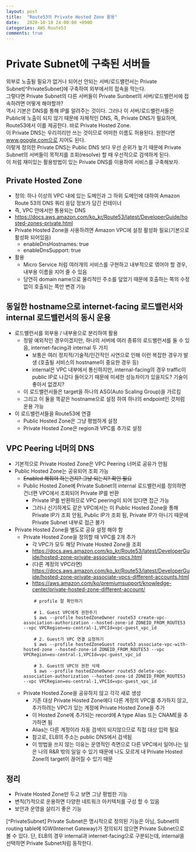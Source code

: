 ```yaml
---
layout: post
title:  "Route53의 Private Hosted Zone 활용"
date:   2020-10-10 24:00:00 +0900
categories: AWS Route53
comments: true
---
```


# Private Subnet에 구축된 서버들
외부로 노출될 필요가 없거나 되어선 안되는 서버/로드밸런서는 Private Subnet[^PrivateSubnet]에 구축하여 외부에서의 접속을 막는다.  
그렇다면 Private Subnet의 다른 서버들이 Private Sunbnet의 서버/로드밸런서에 접속하려면 어떻게 해야할까?  
역시 기본은 DNS를 통해 IP를 알려주는 것이다. 그러나 이 서버/로드밸런서들은 Public에 노출이 되지 않기 때문에 자체적인 DNS, 즉, Private DNS가 필요하며, Route53에서 이를 제공한다. 바로 Private Hosted Zone.  
이 Private DNS는 우리끼리만 쓰는 것이므로 어떠한 이름도 허용된다. 원한다면 www.google.com으로 지어도 된다.  
이렇게 정의한 Private DNS는 Public DNS 보다 우선 순위가 높기 때문에 Private Subnet의 서버들이 목적지를 조회(resolve) 할 때 우선적으로 검색하게 된다.  
이 처럼 재미있는 활용방법이 있는 Private DNS를 이용하여 서비스를 구축해보자.

## Private Hosted Zone
- 정의: 하나 이상의 VPC 내에 있는 도메인과 그 하위 도메인에 대하여 Amazon Route 53의 DNS 쿼리 응답 정보가 담긴 컨테이너
- 즉, VPC 안에서만 통용되는 DNS
- https://docs.aws.amazon.com/ko_kr/Route53/latest/DeveloperGuide/hosted-zones-private.html
- Private Hosted Zone을 사용하려면 Amazon VPC에 설정 활성화 필요(기본으로 활성화 되어있음)
  - enableDnsHostnames: true
  - enableDnsSupport: true
- 활용
  - Micro Service 처럼 여러개의 서비스를 구현하고 내부적으로 엮어야 할 경우, 내부용 이름을 지어 줄 수 있음
  - 당연히 domain name으로 물리적인 주소를 덮었기 때문에 호출하는 쪽의 수정없이 호출되는 쪽만 변경 가능
  
## 동일한 hostname으로 internet-facing 로드밸런서와 internal 로드밸런서의 동시 운용
- 로드밸런서를 외부용 / 내부용으로 분리하여 활용
  - 정말 예외적인 경우이겠지만, 하나의 서버에 여러 종류의 로드밸런서를 둘 수 있음, internet-facing과 internal 두 가지
    - 보통은 여러 정치적/기술적/인간적인 사연으로 인해 이런 복잡한 경우가 발생 (호출될 서비스의 hostname이 중요한 경우 등)
    - internal은 VPC 내부에서 통신하지만, internal-facing의 경우 traffic이 public IP로 나갔다 들어오기 때문에 미세한 성능차이가 있을지도? 기술이 좋아서 없겠지?
  - 이 로드밸런서들은 target을 하나의 ASG(Auto Scaling Group)을 가르킴
  - 그리고 이 둘을 똑같은 hostname으로 설정 하여 하나의 endpoint인 것처럼 운용 가능
- 이 로드밸런서들을 Route53에 연결
  - Public Hosted Zone은 그냥 평범하게 설정
  - Private Hosted Zone은 region과 VPC를 추가로 설정

## VPC Peering 너머의 DNS
- 기본적으로 Private Hosted Zone은 VPC Peering 너머로 공유가 안됨
- Public Hosted Zone는 공유되어 조회 가능
  - ~~Enabled 해줘야 하는건지? 그냥 되는지? 확인 필요~~
  - Public Hosted Zone에 Private Subnet의 internal 로드밸런서를 정의하면 건너편 VPC에서 조회되어 Private IP를 반환
    - Private IP를 반환하므로 VPC peering이 되어 있다면 접근 가능
    - 그러나 신기하게도 같은 VPC에서는 이 Public Hosted Zone을 통해 Private IP가 조회 안됨, Public IP가 조회 됨, Private IP가 아니기 때문에 Private Subnet 내부로 접근 불가
- Private Hosted Zone을 별도로 공유 설정 해야 함
  - Private Hosted Zone을 정의할 때 VPC를 2개 추가
    - 각 VPC가 모두 해당 Private Hosted Zone을 조회
    - https://docs.aws.amazon.com/ko_kr/Route53/latest/DeveloperGuide/hosted-zone-private-associate-vpcs.html
    - (다른 계정의 VPC라면) https://docs.aws.amazon.com/ko_kr/Route53/latest/DeveloperGuide/hosted-zone-private-associate-vpcs-different-accounts.html
    - https://aws.amazon.com/ko/premiumsupport/knowledge-center/private-hosted-zone-different-account/
    ~~~ ssh
        # profile 잘 확인하기

        # 1. Guest VPC에게 권한주기
        $ aws --profile hostedZoneOwner route53 create-vpc-association-authorization --hosted-zone-id ZONEID_FROM_ROUTE53 --vpc VPCRegion=eu-central-1,VPCId=vpc-guest_vpc_id

        # 2. Guest가 VPC 연결 요청하기
        $ aws --profile hostedZoneGuest route53 associate-vpc-with-hosted-zone --hosted-zone-id ZONEID_FROM_ROUTE53 --vpc VPCRegion=eu-central-1,VPCId=vpc-guest_vpc_id

        # 3. Guest의 VPC의 권한 삭제
        $ aws --profile hostedZoneOwner route53 delete-vpc-association-authorization --hosted-zone-id ZONEID_FROM_ROUTE53 --vpc VPCRegion=eu-central-1,VPCId=vpc-guest_vpc_id
      ~~~
  - Private Hosted Zone을 공유하지 않고 각각 새로 생성
    - 기존 대상 Private Hosted Zone에다 다른 계정의 VPC를 추가하지 않고, 추가하려는 VPC가 있는 계정에 Private Hosted Zone을 추가
    - 이 Hosted Zone에 추가되는 record에 A type Alias 또는 CNAME을 추가하면 됨
    - Alias는 다른 계정이라 자동 검색이 되지않으므로 직접 대상 입력 필요
    - 참고로, ELB의 주소는 public DNS에서 검색됨
    - 이 방법을 쓰지 않는 이유는 운영적인 측면으로 다른 VPC에서 일어나는 일은 나의 R&R 밖의 일일 수 있기 때문에 나도 모르게 내 Private Hosted Zone의 target이 끊어질 수 있기 때문

## 정리
- Private Hosted Zone만 두고 보면 그냥 평범한 기능
- 변칙(?)적으로 운용하면 다양한 네트워크 아키텍처를 구성 할 수 있음
- 보안과 운영을 살리기 좋은 기능


[^PrivateSubnet] Private Subnet은 명시적으로 정의된 기능은 아님, Subnet의 routing table에 IGW(Internet Gateway)가 정의되지 않으면 Private Subnet으로 볼 수 있다. 단, ELB의 경우 internal과 internet-facing으로 구분되는데, internal을 선택하면 Private Subnet처럼 동작한다.

